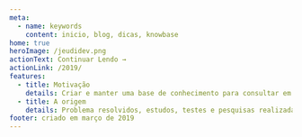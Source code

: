 ```yaml
---
meta:
  - name: keywords
    content: inicio, blog, dicas, knowbase
home: true
heroImage: /jeudidev.png
actionText: Continuar Lendo →
actionLink: /2019/
features:
  - title: Motivação
    details: Criar e manter uma base de conhecimento para consultar em qualquer lugar e a qualquer hora.
  - title: A origem
    details: Problema resolvidos, estudos, testes e pesquisas realizadas por mim é a origem dos assuntos que irei compartilhar aqui.
footer: criado em março de 2019
---
```

